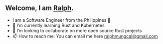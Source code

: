 ## Welcome, I am [Ralph](https://ralphmungcal.com).

- I am a Software Engineer from the Philippines 🤟
- 🌱 I’m currently learning Rust and Kubernetes
- 👯 I’m looking to collaborate on more open source Rust projects
- 📫 How to reach me: You can email me here ralphmungcal@gmail.com
